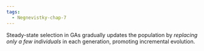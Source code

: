 ```yaml
---
tags:
  - Negnevistky-chap-7
---
```

Steady-state selection in GAs gradually updates the population by *replacing only a few individuals* in each generation, promoting incremental evolution.